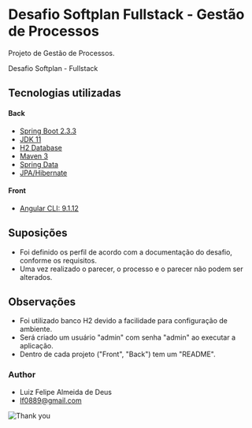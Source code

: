 # Desafio Softplan Fullstack - Gestão de Processos

Projeto de Gestão de Processos.

Desafio Softplan - Fullstack

## Tecnologias utilizadas

#### Back

- [Spring Boot 2.3.3](https://spring.io/projects/spring-boot)
- [JDK 11](https://www.oracle.com/java/technologies/javase-jdk11-downloads.html)
- [H2 Database](https://www.postgresql.org/download/)
- [Maven 3](https://maven.apache.org)
- [Spring Data](http://projects.spring.io/spring-data/)
- [JPA/Hibernate](http://hibernate.org/)

#### Front

- [Angular CLI: 9.1.12](https://angular.io/)

## Suposições

- Foi definido os perfil de acordo com a documentação do desafio, conforme os requisitos.
- Uma vez realizado o parecer, o processo e o parecer não podem ser alterados.

## Observações

- Foi utilizado banco H2 devido a facilidade para configuração de ambiente.
- Será criado um usuário "admin" com senha "admin" ao executar a aplicação.
- Dentro de cada projeto ("Front", "Back") tem um "README".

### Author

- Luiz Felipe Almeida de Deus
- lf0889@gmail.com

![Thank you](https://media.giphy.com/media/KJ1f5iTl4Oo7u/giphy-downsized-large.gif)
